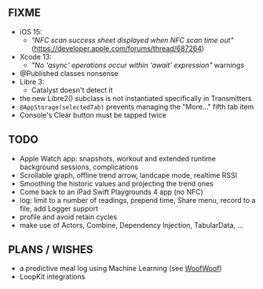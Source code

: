 FIXME
-----

* iOS 15:
  - *"NFC scan success sheet displayed when NFC scan time out"* (https://developer.apple.com/forums/thread/687264)
* Xcode 13:
  - *"No 'async' operations occur within 'await' expression"* warnings
* @Published classes nonsense
* Libre 3:
  - Catalyst doesn't detect it
* the new Libre2() subclass is not instantiated specifically in Transmitters
* `@AppStorage(selectedTab)` prevents managing the "More..." fifth tab item
* Console's Clear button must be tapped twice


TODO
----

* Apple Watch app: snapshots, workout and extended runtime background sessions, complications
* Scrollable graph, offline trend arrow, landcape mode, realtime RSSI
* Smoothing the historic values and projecting the trend ones
* Come back to an iPad Swift Playgrounds 4 app (no NFC)
* log: limit to a number of readings, prepend time, Share menu, record to a file, add Logger support
* profile and avoid retain cycles
* make use of Actors, Combine, Dependency Injection, TabularData, ...


PLANS / WISHES
---------------

* a predictive meal log using Machine Learning (see [WoofWoof](https://github.com/gshaviv/ninety-two))
* LoopKit integrations
